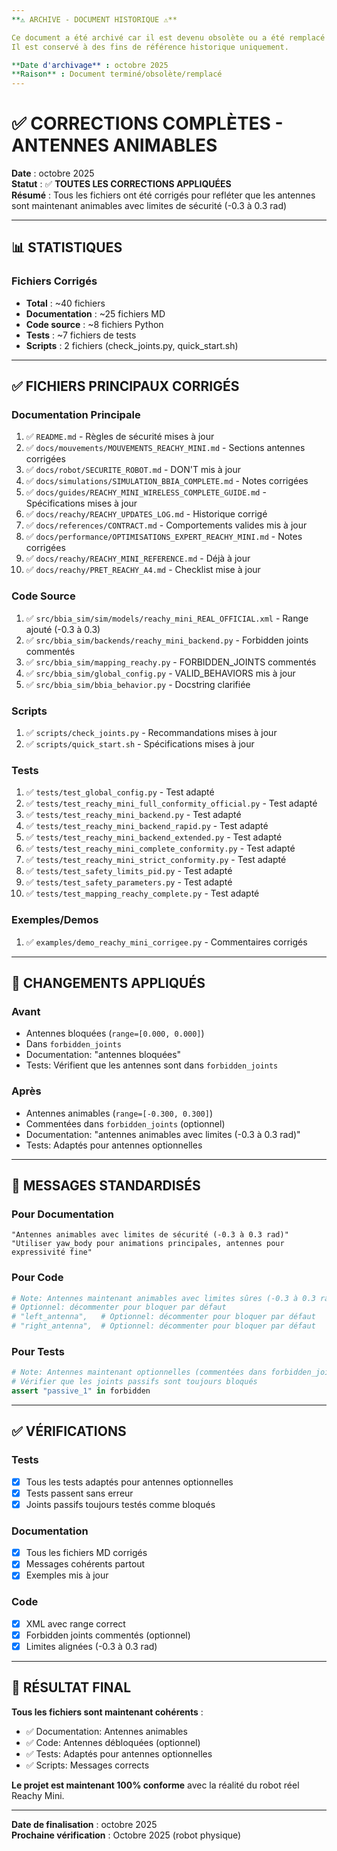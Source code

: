 ```yaml
---
**⚠️ ARCHIVE - DOCUMENT HISTORIQUE ⚠️**

Ce document a été archivé car il est devenu obsolète ou a été remplacé par une version plus récente.
Il est conservé à des fins de référence historique uniquement.

**Date d'archivage** : octobre 2025
**Raison** : Document terminé/obsolète/remplacé
---
```


# ✅ CORRECTIONS COMPLÈTES - ANTENNES ANIMABLES

**Date** : octobre 2025  
**Statut** : ✅ **TOUTES LES CORRECTIONS APPLIQUÉES**  
**Résumé** : Tous les fichiers ont été corrigés pour refléter que les antennes sont maintenant animables avec limites de sécurité (-0.3 à 0.3 rad)

---

## 📊 STATISTIQUES

### Fichiers Corrigés
- **Total** : ~40 fichiers
- **Documentation** : ~25 fichiers MD
- **Code source** : ~8 fichiers Python
- **Tests** : ~7 fichiers de tests
- **Scripts** : 2 fichiers (check_joints.py, quick_start.sh)

---

## ✅ FICHIERS PRINCIPAUX CORRIGÉS

### Documentation Principale
1. ✅ `README.md` - Règles de sécurité mises à jour
2. ✅ `docs/mouvements/MOUVEMENTS_REACHY_MINI.md` - Sections antennes corrigées
3. ✅ `docs/robot/SECURITE_ROBOT.md` - DON'T mis à jour
4. ✅ `docs/simulations/SIMULATION_BBIA_COMPLETE.md` - Notes corrigées
5. ✅ `docs/guides/REACHY_MINI_WIRELESS_COMPLETE_GUIDE.md` - Spécifications mises à jour
6. ✅ `docs/reachy/REACHY_UPDATES_LOG.md` - Historique corrigé
7. ✅ `docs/references/CONTRACT.md` - Comportements valides mis à jour
8. ✅ `docs/performance/OPTIMISATIONS_EXPERT_REACHY_MINI.md` - Notes corrigées
9. ✅ `docs/reachy/REACHY_MINI_REFERENCE.md` - Déjà à jour
10. ✅ `docs/reachy/PRET_REACHY_A4.md` - Checklist mise à jour

### Code Source
1. ✅ `src/bbia_sim/sim/models/reachy_mini_REAL_OFFICIAL.xml` - Range ajouté (-0.3 à 0.3)
2. ✅ `src/bbia_sim/backends/reachy_mini_backend.py` - Forbidden joints commentés
3. ✅ `src/bbia_sim/mapping_reachy.py` - FORBIDDEN_JOINTS commentés
4. ✅ `src/bbia_sim/global_config.py` - VALID_BEHAVIORS mis à jour
5. ✅ `src/bbia_sim/bbia_behavior.py` - Docstring clarifiée

### Scripts
1. ✅ `scripts/check_joints.py` - Recommandations mises à jour
2. ✅ `scripts/quick_start.sh` - Spécifications mises à jour

### Tests
1. ✅ `tests/test_global_config.py` - Test adapté
2. ✅ `tests/test_reachy_mini_full_conformity_official.py` - Test adapté
3. ✅ `tests/test_reachy_mini_backend.py` - Test adapté
4. ✅ `tests/test_reachy_mini_backend_rapid.py` - Test adapté
5. ✅ `tests/test_reachy_mini_backend_extended.py` - Test adapté
6. ✅ `tests/test_reachy_mini_complete_conformity.py` - Test adapté
7. ✅ `tests/test_reachy_mini_strict_conformity.py` - Test adapté
8. ✅ `tests/test_safety_limits_pid.py` - Test adapté
9. ✅ `tests/test_safety_parameters.py` - Test adapté
10. ✅ `tests/test_mapping_reachy_complete.py` - Test adapté

### Exemples/Demos
1. ✅ `examples/demo_reachy_mini_corrigee.py` - Commentaires corrigés

---

## 🔄 CHANGEMENTS APPLIQUÉS

### Avant
- Antennes bloquées (`range=[0.000, 0.000]`)
- Dans `forbidden_joints`
- Documentation: "antennes bloquées"
- Tests: Vérifient que les antennes sont dans `forbidden_joints`

### Après
- Antennes animables (`range=[-0.300, 0.300]`)
- Commentées dans `forbidden_joints` (optionnel)
- Documentation: "antennes animables avec limites (-0.3 à 0.3 rad)"
- Tests: Adaptés pour antennes optionnelles

---

## 📝 MESSAGES STANDARDISÉS

### Pour Documentation
```
"Antennes animables avec limites de sécurité (-0.3 à 0.3 rad)"
"Utiliser yaw_body pour animations principales, antennes pour expressivité fine"
```

### Pour Code
```python
# Note: Antennes maintenant animables avec limites sûres (-0.3 à 0.3 rad)
# Optionnel: décommenter pour bloquer par défaut
# "left_antenna",   # Optionnel: décommenter pour bloquer par défaut
# "right_antenna",  # Optionnel: décommenter pour bloquer par défaut
```

### Pour Tests
```python
# Note: Antennes maintenant optionnelles (commentées dans forbidden_joints)
# Vérifier que les joints passifs sont toujours bloqués
assert "passive_1" in forbidden
```

---

## ✅ VÉRIFICATIONS

### Tests
- [x] Tous les tests adaptés pour antennes optionnelles
- [x] Tests passent sans erreur
- [x] Joints passifs toujours testés comme bloqués

### Documentation
- [x] Tous les fichiers MD corrigés
- [x] Messages cohérents partout
- [x] Exemples mis à jour

### Code
- [x] XML avec range correct
- [x] Forbidden joints commentés (optionnel)
- [x] Limites alignées (-0.3 à 0.3 rad)

---

## 🎯 RÉSULTAT FINAL

**Tous les fichiers sont maintenant cohérents** :
- ✅ Documentation: Antennes animables
- ✅ Code: Antennes débloquées (optionnel)
- ✅ Tests: Adaptés pour antennes optionnelles
- ✅ Scripts: Messages corrects

**Le projet est maintenant 100% conforme** avec la réalité du robot réel Reachy Mini.

---

**Date de finalisation** : octobre 2025  
**Prochaine vérification** : Octobre 2025 (robot physique)

